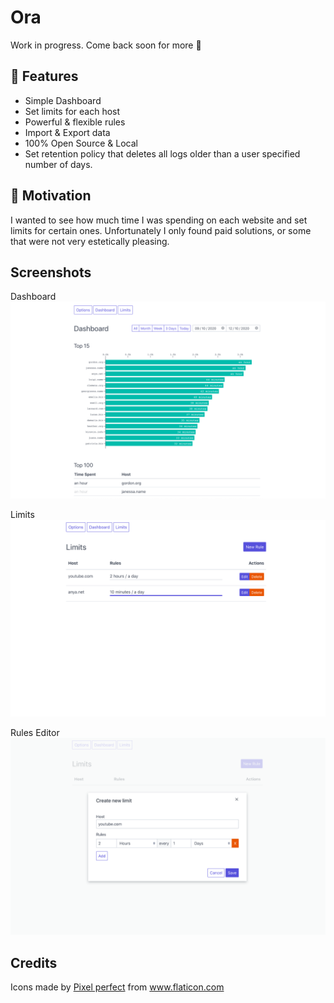 # Ora

Work in progress. Come back soon for more 🚀

## 🌈 Features

- Simple Dashboard
- Set limits for each host
- Powerful & flexible rules
- Import & Export data
- 100% Open Source & Local
- Set retention policy that deletes all logs older than a user specified number of days.

## 🤔 Motivation

I wanted to see how much time I was spending on each website and set limits for certain ones.
Unfortunately I only found paid solutions, or some that were not very estetically pleasing.

## Screenshots

Dashboard
![Dashboard](./store/a.png)

Limits
![Limits](./store/b.png)

Rules Editor
![Limit editor](./store/c.png)

## Credits

<div>Icons made by <a href="https://www.flaticon.com/authors/pixel-perfect" title="Pixel perfect">Pixel perfect</a> from <a href="https://www.flaticon.com/" title="Flaticon">www.flaticon.com</a></div>
